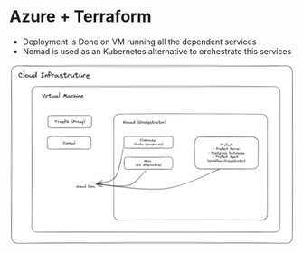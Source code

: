 # Azure + Terraform
- Deployment is Done on VM running all the dependent services
- Nomad is used as an Kubernetes alternative to orchestrate this services



![Infrastructure](../diagrams/GDELT%20Cloud%20Infrastructure.png)